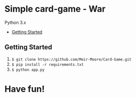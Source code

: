 # Simple card-game - War
Python 3.x

- [Getting Started](#getting-started)

## <a id="getting-started">Getting Started</a>

1. `$ git clone https://github.com/Meir-Moore/Card-Game.git`
2. `$ pip install -r requirements.txt`
3. `$ python app.py`

# Have fun!
